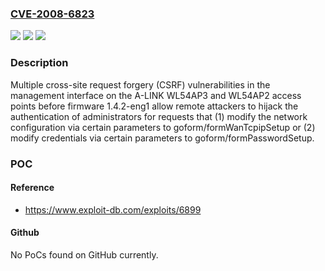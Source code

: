 ### [CVE-2008-6823](https://cve.mitre.org/cgi-bin/cvename.cgi?name=CVE-2008-6823)
![](https://img.shields.io/static/v1?label=Product&message=n%2Fa&color=blue)
![](https://img.shields.io/static/v1?label=Version&message=n%2Fa&color=blue)
![](https://img.shields.io/static/v1?label=Vulnerability&message=n%2Fa&color=brighgreen)

### Description

Multiple cross-site request forgery (CSRF) vulnerabilities in the management interface on the A-LINK WL54AP3 and WL54AP2 access points before firmware 1.4.2-eng1 allow remote attackers to hijack the authentication of administrators for requests that (1) modify the network configuration via certain parameters to goform/formWanTcpipSetup or (2) modify credentials via certain parameters to goform/formPasswordSetup.

### POC

#### Reference
- https://www.exploit-db.com/exploits/6899

#### Github
No PoCs found on GitHub currently.


